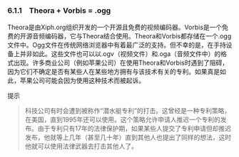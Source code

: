 ### 6.1.1　Theora + Vorbis = .ogg

Theora是由Xiph.org组织开发的一个开源且免费的视频编码器。Vorbis是一个免费的开源音频编码器，它与Theora结合使用。Theora和Vorbis都存储在一个.ogg文件中。Ogg文件在传统网络浏览器中有着最广泛的支持。但不幸的是，在手持设备上并非如此。这些文件也可以以.ogv（视频文件）和.oga（音频文件中）的格式出现。许多商业公司（例如苹果公司）在使用Theora和Vorbis时遇到了阻碍，因为它们不确定是否有某些人在某些地方拥有与该技术有关的专利。如果真是如此，苹果公司可能会因为使用这种技术而被起诉。

提示

> 科技公司有时会遭到被称作“潜水艇专利”的打击。这曾经是一种专利策略，在美国，直到1995年还可以使用。这个策略允许申请人推迟一个专利的发布。由于专利只有17年的法律保护期，如果某些人提交了专利申请但却推迟发布，他就等上几年（甚至几十年）直到其他人也提出了同样的想法，这时他就可以使用法律武器去打击其他人了。

